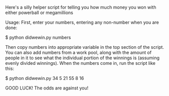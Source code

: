 Here's a silly helper script for telling you how much money you won with either powerball or megamillions

Usage:
First, enter your numbers, entering any non-number when you are done:

$ python didwewin.py numbers

Then copy numbers into appropriate variable in the top section of the script.  You can also add numbers from a work pool, along with the amount of people in it to see what the individual portion of the winnings is (assuming evenly divided winnings).  When the numbers come in, run the script like this:

$ python didwewin.py 34 5 21 55 8 16

GOOD LUCK!  The odds are against you!